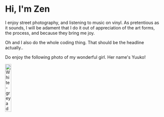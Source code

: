 # Hi, I'm Zen
I enjoy street photography, and listening to music on vinyl. As pretentious as it sounds, I will be adament that I do it out of appreciation of the art forms, the process, and because they bring me joy.

Oh and I also do the whole coding thing. That should be the headline actually..

Do enjoy the following photo of my wonderful girl. Her name's Yuuko!

<img src="https://static.govtech.agency/share/yuuko-github-clear-small-5Nn1kj.jpg" alt="White-grey adult cat, very fluffy, her face takes up the entire photo, and is slightly motion blurred." width=20% height=20%>

